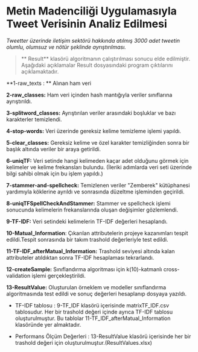 # Metin Madenciliği Uygulamasıyla Tweet Verisinin Analiz Edilmesi

*Tweetter üzerinde iletişim sektörü hakkında atılmış 3000 adet tweetin olumlu, olumsuz ve nötür şeklinde ayrıştırılması.* 

>** Result** klasörü algoritmanın çalıştırılması sonucu elde edilmiştir.
> Aşağıdaki açıklamalar Result dosyasındaki program çıktılarını açıklamaktadır. 

**1-raw_texts : ** Alınan ham veri

**2-raw_classes:** Ham veri içinden hash mantığıyla veriler sınıflarına ayrıştırıldı.

**3-splitword_classes:** Ayrıştırılan veriler arasındaki boşluklar ve bazı karakterler temizlendi.

**4-stop-words:** Veri üzerinde gereksiz kelime temizleme işlemi yapıldı.

**5-clear_classes:** Gereksiz kelime ve özel karakter temizliğinden sonra bir başlık altında veriler bir araya getirildi.

**6-uniqTF:** Veri setinde hangi kelimeden kaçar adet olduğunu görmek için kelimeler ve kelime frekansları bulundu. (İleriki adımlarda veri seti üzerinde bilgi sahibi olmak için bu işlem yapıldı.)

**7-stammer-and-spellcheck:** Temizlenen veriler "Zemberek" kütüphanesi yardımıyla köklerine ayrıldı ve sonrasında düzeltme işleminden geçirildi.

**8-uniqTFSpellCheckAndStammer:** Stammer ve spellcheck işlemi sonucunda kelimelerin frekanslarında oluşan değişimler gözlemlendi.

**9-TF-IDF:** Veri setindeki kelimelerin TF-IDF değerleri hesaplandı.

**10-Matual_Information**: Çıkarılan attributelerin projeye kazanımları tespit edildi.Tespit sonrasında bir takım trashold değerleriyle test edildi.

**11-TF-IDF_afterMatual_Information:** Trashold seviyesi altında kalan attributeler atıldıktan sonra TF-IDF hesaplaması tekrarlandı.

**12-createSample:** Sınıflandırma algoritması için k(10)-katmanlı cross-validation işlemi gerçekleştirildi.

**13-ResultValue:** Oluşturulan örneklem ve modeller sınıflandırma algoritmasında test edildi ve sonuç değerleri hesaplanıp dosyaya yazıldı.


* TF-IDF tablosu : 9-TF_IDF klasörü içerisinde matrixTF_IDF.csv tablosudur. Her bir trashold değeri içinde ayrıca TF-IDF tablosu oluşturulmuştur. Bu tablolar 11-TF_IDF_afterMatual_Information klasöründe yer almaktadır.

* Performans Ölçüm Değerleri : 13-ResultValue klasörü içerisinde her bir trashold değeri için oluşturulmuştur.(ResultValues.xlsx)
